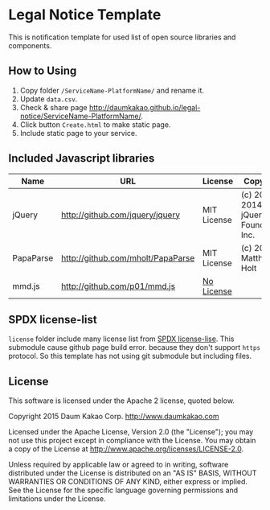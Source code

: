 # Legal Notice Template

This is notification template for used list of open source libraries and components.

## How to Using

1. Copy folder `/ServiceName-PlatformName/` and rename it. 
2. Update `data.csv`.
3. Check & share page <http://daumkakao.github.io/legal-notice/ServiceName-PlatformName/>.
4. Click button `Create.html` to make static page.
5. Include static page to your service.

## Included Javascript libraries

| Name | URL | License | Copyright |
|---|---|---|---|
| jQuery | <http://github.com/jquery/jquery> | MIT License | (c) 2005, 2014 jQuery Foundation, Inc. |
| PapaParse | <http://github.com/mholt/PapaParse> | MIT License | (c) 2015 Matthew Holt |
| mmd.js | <http://github.com/p01/mmd.js> | [No License](https://help.github.com/articles/open-source-licensing/#what-happens-if-i-dont-choose-a-license) | |

## SPDX license-list

`license` folder include many license list from [SPDX license-lise](http://git.spdx.org/license-list.git). 
This submodule cause github page build error. because they don't support `https` protocol.
So this template has not using git submodule but including files.

## License

This software is licensed under the Apache 2 license, quoted below.

Copyright 2015 Daum Kakao Corp. <http://www.daumkakao.com>

Licensed under the Apache License, Version 2.0 (the "License"); you may not use this project except in compliance with the License. 
You may obtain a copy of the License at http://www.apache.org/licenses/LICENSE-2.0.

Unless required by applicable law or agreed to in writing, software distributed under the License is distributed on an "AS IS" BASIS, WITHOUT WARRANTIES OR CONDITIONS OF ANY KIND, either express or implied. See the License for the specific language governing permissions and limitations under the License.
